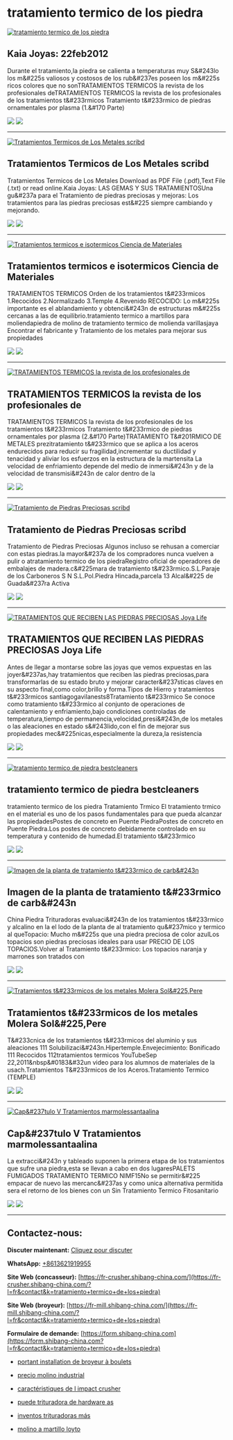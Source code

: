 # tratamiento termico de los piedra

<a href="https://swt.shibang-china.com/?l=fr&img&k=tratamiento+termico+de+los+piedra" target="_blank">![tratamiento termico de los piedra](http://static.shibang-china.com/all-800x300/683.jpg)</a>

## Kaia Joyas: 22feb2012
Durante el tratamiento,la piedra se calienta a temperaturas muy S&#243lo los m&#225s valiosos y costosos de los rub&#237es poseen los m&#225s ricos colores que no sonTRATAMIENTOS TERMICOS la revista de los profesionales deTRATAMIENTOS TERMICOS la revista de los profesionales de los tratamientos t&#233rmicos Tratamiento t&#233rmico de piedras ornamentales por plasma (1.&#170 Parte)


<a href="https://whatsapp.shibangsoft.com/WhatsApp.php" target="_blank" title="WhatsApp">![](http://static.shibang-china.com/icon/whatsapp.png)</a> <a href="https://swt.shibang-china.com/?l=fr&icon&k=tratamiento+termico+de+los+piedra" target="_blank">![](http://static.shibang-china.com/icon/chat-fr.png)</a>

---

<a href="https://swt.shibang-china.com/?l=fr&img&k=tratamiento+termico+de+los+piedra" target="_blank">![Tratamientos Termicos de Los Metales scribd](http://static.shibang-china.com/all-800x300/317.jpg)</a>

## Tratamientos Termicos de Los Metales scribd
Tratamientos Termicos de Los Metales Download as PDF File (.pdf),Text File (.txt) or read online.Kaia Joyas: LAS GEMAS Y SUS TRATAMIENTOSUna gu&#237a para el Tratamiento de piedras preciosas y mejoras: Los tratamientos para las piedras preciosas est&#225 siempre cambiando y mejorando.


<a href="https://whatsapp.shibangsoft.com/WhatsApp.php" target="_blank" title="WhatsApp">![](http://static.shibang-china.com/icon/whatsapp.png)</a> <a href="https://swt.shibang-china.com/?l=fr&icon&k=tratamiento+termico+de+los+piedra" target="_blank">![](http://static.shibang-china.com/icon/chat-fr.png)</a>

---

<a href="https://swt.shibang-china.com/?l=fr&img&k=tratamiento+termico+de+los+piedra" target="_blank">![Tratamientos termicos e isotermicos Ciencia de Materiales](http://static.shibang-china.com/all-800x300/1004.jpg)</a>

## Tratamientos termicos e isotermicos Ciencia de Materiales
TRATAMIENTOS TERMICOS Orden de los tratamientos t&#233rmicos 1.Recocidos 2.Normalizado 3.Temple 4.Revenido RECOCIDO: Lo m&#225s importante es el ablandamiento y obtenci&#243n de estructuras m&#225s cercanas a las de equilibrio.tratamiento termico a martillos para moliendapiedra de molino de tratamiento termico de molienda varillasjaya Encontrar el fabricante y Tratamiento de los metales para mejorar sus propiedades


<a href="https://whatsapp.shibangsoft.com/WhatsApp.php" target="_blank" title="WhatsApp">![](http://static.shibang-china.com/icon/whatsapp.png)</a> <a href="https://swt.shibang-china.com/?l=fr&icon&k=tratamiento+termico+de+los+piedra" target="_blank">![](http://static.shibang-china.com/icon/chat-fr.png)</a>

---

<a href="https://swt.shibang-china.com/?l=fr&img&k=tratamiento+termico+de+los+piedra" target="_blank">![TRATAMIENTOS TERMICOS la revista de los profesionales de](http://static.shibang-china.com/all-800x300/589.jpg)</a>

## TRATAMIENTOS TERMICOS la revista de los profesionales de
TRATAMIENTOS TERMICOS la revista de los profesionales de los tratamientos t&#233rmicos Tratamiento t&#233rmico de piedras ornamentales por plasma (2.&#170 Parte)TRATAMIENTO T&#201RMICO DE METALES prezitratamiento t&#233rmico que se aplica a los aceros endurecidos para reducir su fragilidad,incrementar su ductilidad y tenacidad y aliviar los esfuerzos en la estructura de la martensita La velocidad de enfriamiento depende del medio de inmersi&#243n y de la velocidad de transmisi&#243n de calor dentro de la


<a href="https://whatsapp.shibangsoft.com/WhatsApp.php" target="_blank" title="WhatsApp">![](http://static.shibang-china.com/icon/whatsapp.png)</a> <a href="https://swt.shibang-china.com/?l=fr&icon&k=tratamiento+termico+de+los+piedra" target="_blank">![](http://static.shibang-china.com/icon/chat-fr.png)</a>

---

<a href="https://swt.shibang-china.com/?l=fr&img&k=tratamiento+termico+de+los+piedra" target="_blank">![Tratamiento de Piedras Preciosas scribd](http://static.shibang-china.com/all-800x300/1037.jpg)</a>

## Tratamiento de Piedras Preciosas scribd
Tratamiento de Piedras Preciosas Algunos incluso se rehusan a comerciar con estas piedras.la mayor&#237a de los compradores nunca vuelven a pulir o atratamiento termico de los piedraRegistro oficial de operadores de embalajes de madera.c&#225mara de tratamiento t&#233rmico.S.L.Paraje de los Carboneros S N S.L.Pol.Piedra Hincada,parcela 13 Alcal&#225 de Guada&#237ra Activa


<a href="https://whatsapp.shibangsoft.com/WhatsApp.php" target="_blank" title="WhatsApp">![](http://static.shibang-china.com/icon/whatsapp.png)</a> <a href="https://swt.shibang-china.com/?l=fr&icon&k=tratamiento+termico+de+los+piedra" target="_blank">![](http://static.shibang-china.com/icon/chat-fr.png)</a>

---

<a href="https://swt.shibang-china.com/?l=fr&img&k=tratamiento+termico+de+los+piedra" target="_blank">![TRATAMIENTOS QUE RECIBEN LAS PIEDRAS PRECIOSAS Joya Life](http://static.shibang-china.com/all-800x300/683.jpg)</a>

## TRATAMIENTOS QUE RECIBEN LAS PIEDRAS PRECIOSAS Joya Life
Antes de llegar a montarse sobre las joyas que vemos expuestas en las joyer&#237as,hay tratamientos que reciben las piedras preciosas,para transformarlas de su estado bruto y mejorar caracter&#237sticas claves en su aspecto final,como color,brillo y forma.Tipos de Hierro y tratamientos t&#233rmicos santiagogavilanests8Tratamiento t&#233rmico Se conoce como tratamiento t&#233rmico al conjunto de operaciones de calentamiento y enfriamiento,bajo condiciones controladas de temperatura,tiempo de permanencia,velocidad,presi&#243n,de los metales o las aleaciones en estado s&#243lido,con el fin de mejorar sus propiedades mec&#225nicas,especialmente la dureza,la resistencia


<a href="https://whatsapp.shibangsoft.com/WhatsApp.php" target="_blank" title="WhatsApp">![](http://static.shibang-china.com/icon/whatsapp.png)</a> <a href="https://swt.shibang-china.com/?l=fr&icon&k=tratamiento+termico+de+los+piedra" target="_blank">![](http://static.shibang-china.com/icon/chat-fr.png)</a>

---

<a href="https://swt.shibang-china.com/?l=fr&img&k=tratamiento+termico+de+los+piedra" target="_blank">![tratamiento termico de piedra bestcleaners](http://static.shibang-china.com/all-800x300/972.jpg)</a>

## tratamiento termico de piedra bestcleaners
tratamiento termico de los piedra Tratamiento Trmico El tratamiento trmico en el material es uno de los pasos fundamentales para que pueda alcanzar las propiedadesPostes de concreto en Puente PiedraPostes de concreto en Puente Piedra.Los postes de concreto debidamente controlado en su temperatura y contenido de humedad.El tratamiento t&#233rmico


<a href="https://whatsapp.shibangsoft.com/WhatsApp.php" target="_blank" title="WhatsApp">![](http://static.shibang-china.com/icon/whatsapp.png)</a> <a href="https://swt.shibang-china.com/?l=fr&icon&k=tratamiento+termico+de+los+piedra" target="_blank">![](http://static.shibang-china.com/icon/chat-fr.png)</a>

---

<a href="https://swt.shibang-china.com/?l=fr&img&k=tratamiento+termico+de+los+piedra" target="_blank">![Imagen de la planta de tratamiento t&#233rmico de carb&#243n](http://static.shibang-china.com/all-800x300/377.jpg)</a>

## Imagen de la planta de tratamiento t&#233rmico de carb&#243n
China Piedra Trituradoras evaluaci&#243n de los tratamientos t&#233rmico y alcalino en la el lodo de la planta de al tratamiento qu&#237mico y termico al queTopacio: Mucho m&#225s que una piedra preciosa de color azulLos topacios son piedras preciosas ideales para usar PRECIO DE LOS TOPACIOS.Volver al Tratamiento t&#233rmico: Los topacios naranja y marrones son tratados con


<a href="https://whatsapp.shibangsoft.com/WhatsApp.php" target="_blank" title="WhatsApp">![](http://static.shibang-china.com/icon/whatsapp.png)</a> <a href="https://swt.shibang-china.com/?l=fr&icon&k=tratamiento+termico+de+los+piedra" target="_blank">![](http://static.shibang-china.com/icon/chat-fr.png)</a>

---

<a href="https://swt.shibang-china.com/?l=fr&img&k=tratamiento+termico+de+los+piedra" target="_blank">![Tratamientos t&#233rmicos de los metales Molera Sol&#225,Pere](http://static.shibang-china.com/all-800x300/306.jpg)</a>

## Tratamientos t&#233rmicos de los metales Molera Sol&#225,Pere
T&#233cnica de los tratamientos t&#233rmicos del aluminio y sus aleaciones 111 Solubilizaci&#243n.Hipertemple.Envejecimiento: Bonificado 111 Recocidos 112tratamientos termicos YouTubeSep 22,2011&nbsp&#0183&#32un video para los alumnos de materiales de la usach.Tratamientos T&#233rmicos de los Aceros.Tratamiento Termico (TEMPLE)


<a href="https://whatsapp.shibangsoft.com/WhatsApp.php" target="_blank" title="WhatsApp">![](http://static.shibang-china.com/icon/whatsapp.png)</a> <a href="https://swt.shibang-china.com/?l=fr&icon&k=tratamiento+termico+de+los+piedra" target="_blank">![](http://static.shibang-china.com/icon/chat-fr.png)</a>

---

<a href="https://swt.shibang-china.com/?l=fr&img&k=tratamiento+termico+de+los+piedra" target="_blank">![Cap&#237tulo V Tratamientos marmolessantaalina](http://static.shibang-china.com/all-800x300/1033.jpg)</a>

## Cap&#237tulo V Tratamientos marmolessantaalina
La extracci&#243n y tableado suponen la primera etapa de los tratamientos que sufre una piedra,esta se llevan a cabo en dos lugaresPALETS FUMIGADOS TRATAMIENTO TERMICO NIMF15No se permitir&#225 empacar de nuevo las mercanc&#237as y como unica alternativa permitida sera el retorno de los bienes con un Sin Tratamiento Termico Fitosanitario


<a href="https://whatsapp.shibangsoft.com/WhatsApp.php" target="_blank" title="WhatsApp">![](http://static.shibang-china.com/icon/whatsapp.png)</a> <a href="https://swt.shibang-china.com/?l=fr&icon&k=tratamiento+termico+de+los+piedra" target="_blank">![](http://static.shibang-china.com/icon/chat-fr.png)</a>

---
## Contactez-nous:

**Discuter maintenant:** [Cliquez pour discuter](https://swt.shibang-china.com?l=fr&contact&k=tratamiento+termico+de+los+piedra)

**WhatsApp:**  [+8613621919955](https://whatsapp.shibangsoft.com/WhatsApp.php)

**Site Web (concasseur):** [https://fr-crusher.shibang-china.com/](https://fr-crusher.shibang-china.com/?l=fr&contact&k=tratamiento+termico+de+los+piedra)

**Site Web (broyeur):** [https://fr-mill.shibang-china.com/](https://fr-mill.shibang-china.com/?l=fr&contact&k=tratamiento+termico+de+los+piedra)

**Formulaire de demande:** [https://form.shibang-china.com](https://form.shibang-china.com?l=fr&contact&k=tratamiento+termico+de+los+piedra)

* [portant installation de broyeur à boulets](../62/portant%20installation%20de%20broyeur%20%C3%A0%20boulets.md)

* [precio molino industrial](../64/precio%20molino%20industrial.md)

* [caractéristiques de l impact crusher](../61/caract%C3%A9ristiques%20de%20l%20impact%20crusher.md)

* [puede trituradora de hardware as](../64/puede%20trituradora%20de%20hardware%20as.md)

* [inventos trituradoras más](../63/inventos%20trituradoras%20m%C3%A1s.md)

* [molino a martillo loyto](../63/molino%20a%20martillo%20loyto.md)